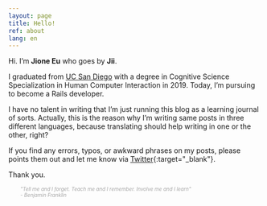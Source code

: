 ```yaml
---
layout: page
title: Hello!
ref: about
lang: en
---
```


Hi. I’m **Jione Eu** who goes by **Jii**. 

I graduated from [UC San Diego](https://ucsd.edu/) with a degree in 
Cognitive Science Specialization in Human Computer Interaction in 2019.
Today, I’m pursuing to become a Rails developer.

I have no talent in writing that I’m just running this blog as a learning journal of sorts. 
Actually, this is the reason why I’m writing same posts in three different languages, because translating should help writing in one or the other, right?

If you find any errors, typos, or awkward phrases on my posts, please points them out and let me know via [Twitter](https://twitter.com/jioneeu){:target="\_blank"}.

Thank you.

<div class="divider"></div>

<ul class="center">
<span style="color: #a4a4a4; font-style: italic;font-size: 10px">
"Tell me and I forget. Teach me and I remember. Involve me and I learn" <br> - Benjamin Franklin
</span>
</ul>

